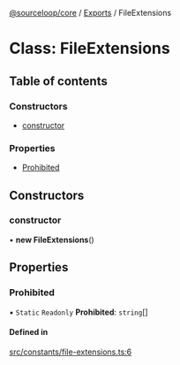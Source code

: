 [@sourceloop/core](../README.md) / [Exports](../modules.md) / FileExtensions

# Class: FileExtensions

## Table of contents

### Constructors

- [constructor](FileExtensions.md#constructor)

### Properties

- [Prohibited](FileExtensions.md#prohibited)

## Constructors

### constructor

• **new FileExtensions**()

## Properties

### Prohibited

▪ `Static` `Readonly` **Prohibited**: `string`[]

#### Defined in

[src/constants/file-extensions.ts:6](https://github.com/sourcefuse/loopback4-microservice-catalog/blob/68ec38a2a/packages/core/src/constants/file-extensions.ts#L6)
